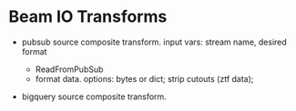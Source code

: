 # Beam IO Transforms

- pubsub source composite transform. input vars: stream name, desired format

  - ReadFromPubSub
  - format data. options: bytes or dict; strip cutouts (ztf data);

- bigquery source composite transform.
